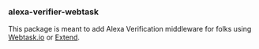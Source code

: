 ### alexa-verifier-webtask

This package is meant to add Alexa Verification middleware for folks using [Webtask.io](https://webtask.io) or [Extend](https://goextend.io).
